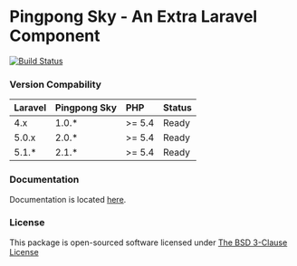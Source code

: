 # Pingpong Sky - An Extra Laravel Component

[![Build Status](https://travis-ci.org/pingpong-labs/sky.svg)](https://travis-ci.org/pingpong-labs/sky)

### Version Compability

 Laravel  | Pingpong Sky     | PHP    | Status
:---------|:-----------------|:-------|:--------
 4.x      | 1.0.*            |>= 5.4  | Ready
 5.0.x    | 2.0.*            |>= 5.4  | Ready
 5.1.*    | 2.1.*            |>= 5.4  | Ready
 
### Documentation

Documentation is located [here](http://sky.pingpong-labs.com).

### License

This package is open-sourced software licensed under [The BSD 3-Clause License](http://opensource.org/licenses/BSD-3-Clause)